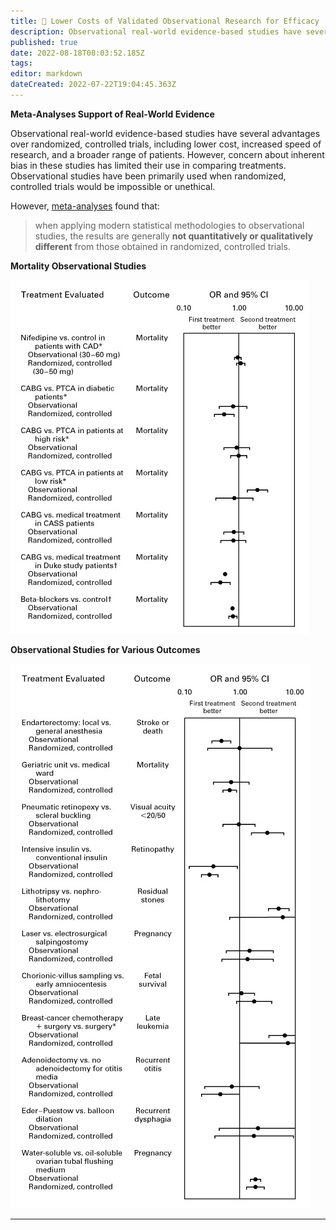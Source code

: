 ```yaml
---
title: 👀 Lower Costs of Validated Observational Research for Efficacy
description: Observational real-world evidence-based studies have several advantages over randomized, controlled trials, including lower cost, increased speed of research, and a broader range of patients.
published: true
date: 2022-08-18T08:03:52.185Z
tags: 
editor: markdown
dateCreated: 2022-07-22T19:04:45.363Z
---
```


**Meta-Analyses Support of Real-World Evidence**

Observational real-world evidence-based studies have several advantages over randomized, controlled trials, including lower cost, increased speed of research, and a broader range of patients. However, concern about inherent bias in these studies has limited their use in comparing treatments. Observational studies have been primarily used when randomized, controlled trials would be impossible or unethical.

However, [meta-analyses](https://www.nejm.org/doi/full/10.1056/NEJM200006223422506) found that:

> when applying modern statistical methodologies to observational studies, the results are generally **not quantitatively or qualitatively different** from those obtained in randomized, controlled trials.

**Mortality Observational Studies**

![Mortality Observational Studies](../assets/observational-vs-randomized-effect-sizes.png)

**Observational Studies for Various Outcomes**

![Observational Studies for Various Outcomes](../assets/observational-vs-randomized-trial-effect-sizes.png)

****
